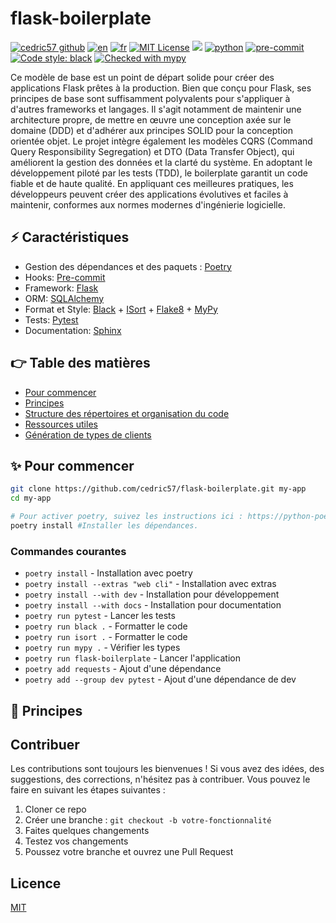 # flask-boilerplate

[![cedric57 github](https://img.shields.io/badge/GitHub-cedric57-181717.svg?style=flat&logo=github)](https://github.com/cedric57)
[![en](https://img.shields.io/badge/lang-en-red.svg)](https://github.com/cedric57/flask-boilerplate/blob/main/README.md)
[![fr](https://img.shields.io/badge/lang-fr-green.svg)](https://github.com/cedric57/flask-boilerplate/blob/main/README.fr.md)
[![MIT License](https://img.shields.io/github/license/cedric57/flask-boilerplate)](https://github.com/cedric57/flask-boilerplate/blob/main/LICENSE)
[![](https://readthedocs.org/projects/flask-boilerplate/badge/?version=latest)](https://flask-boilerplate.readthedocs.io)
[![python](https://img.shields.io/badge/Python-3.12-3776AB.svg?style=flat&logo=python&logoColor=white)](https://www.python.org)
[![pre-commit](https://img.shields.io/badge/pre--commit-enabled-brightgreen?logo=pre-commit&logoColor=white)](https://github.com/pre-commit/pre-commit)
[![Code style: black](https://img.shields.io/badge/code%20style-black-000000.svg)](https://github.com/psf/black)
[![Checked with mypy](http://www.mypy-lang.org/static/mypy_badge.svg)](http://mypy-lang.org/)

Ce modèle de base est un point de départ solide pour créer des applications Flask prêtes à la production. Bien que conçu pour Flask, ses principes de base sont suffisamment polyvalents pour s'appliquer à d'autres frameworks et langages. Il s'agit notamment de maintenir une architecture propre, de mettre en œuvre une conception axée sur le domaine (DDD) et d'adhérer aux principes SOLID pour la conception orientée objet. Le projet intègre également les modèles CQRS (Command Query Responsibility Segregation) et DTO (Data Transfer Object), qui améliorent la gestion des données et la clarté du système. En adoptant le développement piloté par les tests (TDD), le boilerplate garantit un code fiable et de haute qualité. En appliquant ces meilleures pratiques, les développeurs peuvent créer des applications évolutives et faciles à maintenir, conformes aux normes modernes d'ingénierie logicielle.

## ⚡ Caractéristiques

- Gestion des dépendances et des paquets : [Poetry](https://python-poetry.org/)
- Hooks: [Pre-commit](https://github.com/pre-commit/pre-commit-hooks)
- Framework: [Flask](https://flask.palletsprojects.com/en/stable/)
- ORM: [SQLAlchemy](https://www.sqlalchemy.org/)
- Format et Style: [Black](https://github.com/psf/black) + [ISort](https://pycqa.github.io/isort/) + [Flake8](https://github.com/PyCQA/flake8) + [MyPy](https://github.com/python/mypy)
- Tests: [Pytest](https://docs.pytest.org/en/stable/)
- Documentation: [Sphinx](https://www.sphinx-doc.org/en/master/)

## 👉 Table des matières
 
- [Pour commencer](#start)
- [Principes](#principles)
- [Structure des répertoires et organisation du code](#folder)
- [Ressources utiles](#resources)
- [Génération de types de clients](#client-types)

## <a name="start"></a>✨ Pour commencer

```bash
git clone https://github.com/cedric57/flask-boilerplate.git my-app
cd my-app

# Pour activer poetry, suivez les instructions ici : https://python-poetry.org/docs/#installing-with-the-official-installer
poetry install #Installer les dépendances.
```

### Commandes courantes

- `poetry install` - Installation avec poetry
- `poetry install --extras "web cli"` - Installation avec extras
- `poetry install --with dev` - Installation pour développement
- `poetry install --with docs` - Installation pour documentation
- `poetry run pytest` - Lancer les tests
- `poetry run black .` - Formatter le code
- `poetry run isort .` - Formatter le code
- `poetry run mypy .` - Vérifier les types
- `poetry run flask-boilerplate` - Lancer l'application
- `poetry add requests` - Ajout d'une dépendance
- `poetry add --group dev pytest` - Ajout d'une dépendance de dev

## <a name="principles"></a>🧱 Principes

## Contribuer

Les contributions sont toujours les bienvenues ! Si vous avez des idées, des suggestions, des corrections, n'hésitez pas à contribuer. Vous pouvez le faire en suivant les étapes suivantes :

1. Cloner ce repo
2. Créer une branche : `git checkout -b votre-fonctionnalité`
3. Faites quelques changements
4. Testez vos changements
5. Poussez votre branche et ouvrez une Pull Request

## Licence

[MIT](https://choosealicense.com/licenses/mit/)

